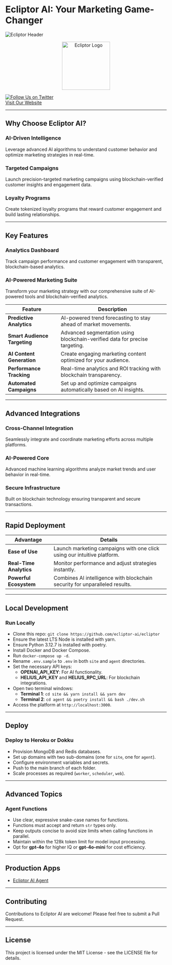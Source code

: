 # Ecliptor AI: Your Marketing Game-Changer

![Ecliptor Header](https://pbs.twimg.com/profile_banners/1869943175500169216/1734665004/1500x500)

<p align="center">
  <img src="https://pbs.twimg.com/profile_images/1869945588051066880/kdvqSDzH_400x400.png" alt="Ecliptor Logo" width="150">
</p>

[![Follow Us on Twitter](https://img.shields.io/twitter/url?label=Follow%20Us&style=social&url=https://x.com/Ecliptor_ai)](https://x.com/Ecliptor_ai)  
[Visit Our Website](http://ecliptor.me/)

---

## Why Choose Ecliptor AI?

### AI-Driven Intelligence
Leverage advanced AI algorithms to understand customer behavior and optimize marketing strategies in real-time.

### Targeted Campaigns
Launch precision-targeted marketing campaigns using blockchain-verified customer insights and engagement data.

### Loyalty Programs
Create tokenized loyalty programs that reward customer engagement and build lasting relationships.

---

## Key Features

### Analytics Dashboard
Track campaign performance and customer engagement with transparent, blockchain-based analytics.

### AI-Powered Marketing Suite
Transform your marketing strategy with our comprehensive suite of AI-powered tools and blockchain-verified analytics.

| Feature                | Description                                                                 |
|------------------------|-----------------------------------------------------------------------------|
| **Predictive Analytics** | AI-powered trend forecasting to stay ahead of market movements.            |
| **Smart Audience Targeting** | Advanced segmentation using blockchain-verified data for precise targeting. |
| **AI Content Generation** | Create engaging marketing content optimized for your audience.            |
| **Performance Tracking** | Real-time analytics and ROI tracking with blockchain transparency.         |
| **Automated Campaigns** | Set up and optimize campaigns automatically based on AI insights.           |

---

## Advanced Integrations

### Cross-Channel Integration
Seamlessly integrate and coordinate marketing efforts across multiple platforms.

### AI-Powered Core
Advanced machine learning algorithms analyze market trends and user behavior in real-time.

### Secure Infrastructure
Built on blockchain technology ensuring transparent and secure transactions.

---

## Rapid Deployment

| Advantage             | Details                                                                       |
|-----------------------|-------------------------------------------------------------------------------|
| **Ease of Use**       | Launch marketing campaigns with one click using our intuitive platform.      |
| **Real-Time Analytics** | Monitor performance and adjust strategies instantly.                        |
| **Powerful Ecosystem** | Combines AI intelligence with blockchain security for unparalleled results. |

---

## Local Development

### Run Locally
* Clone this repo: `git clone https://github.com/ecliptor-ai/ecliptor`
* Ensure the latest LTS Node is installed with yarn.
* Ensure Python 3.12.7 is installed with poetry.
* Install Docker and Docker Compose.
* Run `docker-compose up -d`.
* Rename `.env.sample` to `.env` in both `site` and `agent` directories.
* Set the necessary API keys:
  * **OPENAI_API_KEY**: For AI functionality.
  * **HELIUS_API_KEY** and **HELIUS_RPC_URL**: For blockchain integrations.
* Open two terminal windows:
  * **Terminal 1**: `cd site && yarn install && yarn dev`
  * **Terminal 2**: `cd agent && poetry install && bash ./dev.sh`
* Access the platform at `http://localhost:3000`.

---

## Deploy

### Deploy to Heroku or Dokku
* Provision MongoDB and Redis databases.
* Set up domains with two sub-domains (one for `site`, one for `agent`).
* Configure environment variables and secrets.
* Push to the main branch of each folder.
* Scale processes as required (`worker`, `scheduler`, `web`).

---

## Advanced Topics

### Agent Functions
* Use clear, expressive snake-case names for functions.
* Functions must accept and return `str` types only.
* Keep outputs concise to avoid size limits when calling functions in parallel.
* Maintain within the 128k token limit for model input processing.
* Opt for **gpt-4o** for higher IQ or **gpt-4o-mini** for cost efficiency.

---

## Production Apps
* [Ecliptor AI Agent](https://ecliptor.me)

---

## Contributing
Contributions to Ecliptor AI are welcome! Please feel free to submit a Pull Request.

---

## License
This project is licensed under the MIT License - see the LICENSE file for details.
